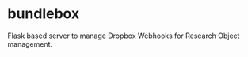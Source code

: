 bundlebox
=========

Flask based server to manage Dropbox Webhooks for Research Object management. 
 
